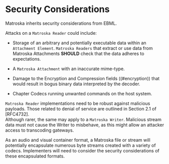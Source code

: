 # Security Considerations

Matroska inherits security considerations from EBML.

Attacks on a `Matroska Reader` could include:

* Storage of an arbitrary and potentially executable data within an `Attachment Element`.
  `Matroska Readers` that extract or use data from Matroska Attachments **SHOULD**
  check that the data adheres to expectations.

* A `Matroska Attachment` with an inaccurate mime-type.

* Damage to the Encryption and Compression fields ((#encryption)) that would result in bogus binary data
  interpreted by the decoder.

* Chapter Codecs running unwanted commands on the host system.

`Matroska Reader` implementations need to be robust against malicious payloads. 
Those related to denial of service are outlined in Section 2.1 of [RFC4732].  
Although rarer, the same may apply to a `Matroska Writer`.  Malicious stream data
must not cause the Writer to misbehave, as this might allow an attacker access
to transcoding gateways.

As an audio and visual container format, a Matroska file or stream will
potentially encapsulate numerous byte streams created with a variety of
codecs.  Implementers will need to consider the security considerations of
these encapsulated formats.
